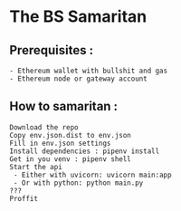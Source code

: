 # The BS Samaritan

## Prerequisites :

    - Ethereum wallet with bullshit and gas
    - Ethereum node or gateway account

## How to samaritan :

    Download the repo
    Copy env.json.dist to env.json
    Fill in env.json settings
    Install dependencies : pipenv install
    Get in you venv : pipenv shell
    Start the api
     - Either with uvicorn: uvicorn main:app
     - Or with python: python main.py
    ???
    Proffit
